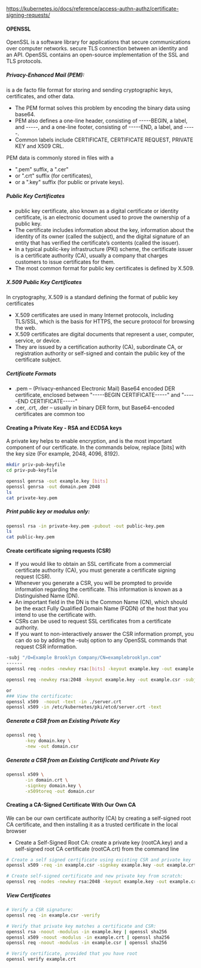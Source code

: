 https://kubernetes.io/docs/reference/access-authn-authz/certificate-signing-requests/


#### OPENSSL
OpenSSL is a software library for applications that secure communications over computer networks. secure TLS connection between an identity and an API.
OpenSSL contains an open-source implementation of the SSL and TLS protocols.

##### Privacy-Enhanced Mail (PEM):
is a de facto file format for storing and sending cryptographic keys, certificates, and other data.
- The PEM format solves this problem by encoding the binary data using base64.
- PEM also defines a one-line header, consisting of -----BEGIN, a label, and -----, and a one-line footer, consisting of -----END, a label, and -----.
- Common labels include CERTIFICATE, CERTIFICATE REQUEST, PRIVATE KEY and X509 CRL.

PEM data is commonly stored in files with a

- ".pem" suffix, a ".cer"
- or ".crt" suffix (for certificates),
- or a ".key" suffix (for public or private keys).

##### Public Key Certificates
- public key certificate, also known as a digital certificate or identity certificate, is an electronic document used to prove the ownership of a public key.
- The certificate includes information about the key, information about the identity of its owner (called the subject), and the digital signature of an entity that has verified the certificate’s contents (called the issuer).
- In a typical public-key infrastructure (PKI) scheme, the certificate issuer is a certificate authority (CA), usually a company that charges customers to issue certificates for them.
- The most common format for public key certificates is defined by X.509.

##### X.509 Public Key Certificates

In cryptography, X.509 is a standard defining the format of public key certificates
- X.509 certificates are used in many Internet protocols, including TLS/SSL, which is the basis for HTTPS, the secure protocol for browsing the web.
- X.509 certificates are digital documents that represent a user, computer, service, or device.
- They are issued by a certification authority (CA), subordinate CA, or registration authority or self-signed and contain the public key of the certificate subject.

##### Certificate Formats
- .pem – (Privacy-enhanced Electronic Mail) Base64 encoded DER certificate, enclosed between "-----BEGIN CERTIFICATE-----" and "-----END CERTIFICATE-----"
- .cer, .crt, .der – usually in binary DER form, but Base64-encoded certificates are common too

#### Creating a Private Key - RSA and ECDSA keys
A private key helps to enable encryption, and is the most important component of our certificate. In the commands below, replace [bits] with the key size (For example, 2048, 4096, 8192).
``````sh
mkdir priv-pub-keyfile
cd priv-pub-keyfile

openssl genrsa -out example.key [bits]
openssl genrsa -out domain.pem 2048
ls
cat private-key.pem

``````
##### Print public key or modulus only:
``````sh
openssl rsa -in private-key.pem -pubout -out public-key.pem
ls
cat public-key.pem

``````

#### Create certificate signing requests (CSR)
- If you would like to obtain an SSL certificate from a commercial certificate authority (CA), you must generate a certificate signing request (CSR).
- Whenever you generate a CSR, you will be prompted to provide information regarding the certificate. This information is known as a Distinguished Name (DN).
- An important field in the DN is the Common Name (CN), which should be the exact Fully Qualified Domain Name (FQDN) of the host that you intend to use the certificate with.
- CSRs can be used to request SSL certificates from a certificate authority.
- If you want to non-interactively answer the CSR information prompt, you can do so by adding the -subj option to any OpenSSL commands that request CSR information.
``````sh
-subj "/O=Example Brooklyn Company/CN=examplebrooklyn.com"
------
openssl req -nodes -newkey rsa:[bits] -keyout example.key -out example.csr -subj "/C=UA/ST=Kharkov/L=Kharkov/O=Super Secure Company/OU=IT Department/CN=example.com"

openssl req -newkey rsa:2048 -keyout example.key -out example.csr -subj "Company/OU=IT Department/CN=example.com"

or 
### View the certificate:
openssl x509  -noout -text -in ./server.crt
openssl x509 -in /etc/kubernetes/pki/etcd/server.crt -text

``````
##### Generate a CSR from an Existing Private Key

``````sh
openssl req \
       -key domain.key \
       -new -out domain.csr

``````
##### Generate a CSR from an Existing Certificate and Private Key

``````sh
openssl x509 \
       -in domain.crt \
       -signkey domain.key \
       -x509toreq -out domain.csr

``````

#### Creating a CA-Signed Certificate With Our Own CA
We can be our own certificate authority (CA) by creating a self-signed root CA certificate, and then installing it as a trusted certificate in the local browser

- Create a Self-Signed Root CA:  create a private key (rootCA.key) and a self-signed root CA certificate (rootCA.crt) from the command line
``````sh
# Create a self signed certificate using existing CSR and private key
openssl x509 -req -in example.csr -signkey example.key -out example.crt -days 365  

# Create self-signed certificate and new private key from scratch:
openssl req -nodes -newkey rsa:2048 -keyout example.key -out example.crt -x509 -days 365

``````

##### View Certificates

``````sh
# Verify a CSR signature:
openssl req -in example.csr -verify

# Verify that private key matches a certificate and CSR:
openssl rsa -noout -modulus -in example.key | openssl sha256
openssl x509 -noout -modulus -in example.crt | openssl sha256
openssl req -noout -modulus -in example.csr | openssl sha256

# Verify certificate, provided that you have root
openssl verify example.crt

``````
